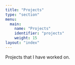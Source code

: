 ```yaml
---
title: "Projects"
type: "section"
menu:
  main: 
    name: "Projects"
    identifier: "projects"
    weight: 15
layout: "index"
---
```


Projects that I have worked on.
